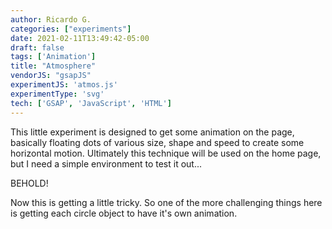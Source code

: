 ```yaml
---
author: Ricardo G.
categories: ["experiments"]
date: 2021-02-11T13:49:42-05:00
draft: false
tags: ['Animation']
title: "Atmosphere"
vendorJS: "gsapJS"
experimentJS: 'atmos.js'
experimentType: 'svg'
tech: ['GSAP', 'JavaScript', 'HTML']
---
```

This little experiment is designed to get some animation on the page, basically floating dots of various size, shape and speed to create some horizontal motion. Ultimately this technique will be used on the home page, but I need a simple environment to test it out...

BEHOLD!

Now this is getting a little tricky. So one of the more challenging things here is getting each circle object to have it's own animation.
